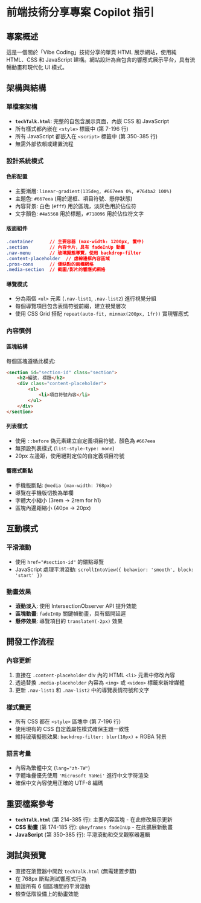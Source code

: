 # 前端技術分享專案 Copilot 指引

## 專案概述
這是一個關於「Vibe Coding」技術分享的單頁 HTML 展示網站，使用純 HTML、CSS 和 JavaScript 建構。網站設計為自包含的響應式展示平台，具有流暢動畫和現代化 UI 模式。

## 架構與結構

### 單檔案架構
- **`techTalk.html`**: 完整的自包含展示頁面，內嵌 CSS 和 JavaScript
- 所有樣式都內嵌在 `<style>` 標籤中 (第 7-196 行)
- 所有 JavaScript 都嵌入在 `<script>` 標籤中 (第 350-385 行)
- 無需外部依賴或建置流程

### 設計系統模式

#### 色彩配置
- 主要漸層: `linear-gradient(135deg, #667eea 0%, #764ba2 100%)`
- 主題色: `#667eea` (用於邊框、項目符號、懸停狀態)
- 內容背景: 白色 (`#fff`) 用於區塊，淡灰色用於佔位符
- 文字顏色: `#4a5568` 用於標題，`#718096` 用於佔位符文字

#### 版面組件
```css
.container      // 主要容器 (max-width: 1200px, 置中)
.section        // 內容卡片，具有 fadeInUp 動畫
.nav-menu       // 玻璃擬態導覽，使用 backdrop-filter
.content-placeholder  // 虛線邊框內容區域
.pros-cons      // 優缺點的兩欄網格
.media-section  // 截圖/影片的響應式網格
```

#### 導覽模式
- 分為兩個 `<ul>` 元素 (`.nav-list1`, `.nav-list2`) 進行視覺分組
- 每個導覽項目包含表情符號前綴，建立視覺層次
- 使用 CSS Grid 搭配 `repeat(auto-fit, minmax(200px, 1fr))` 實現響應式

### 內容慣例

#### 區塊結構
每個區塊遵循此模式:
```html
<section id="section-id" class="section">
    <h2>編號. 標題</h2>
    <div class="content-placeholder">
        <ul>
            <li>項目符號內容</li>
        </ul>
    </div>
</section>
```

#### 列表樣式
- 使用 `::before` 偽元素建立自定義項目符號，顏色為 `#667eea`
- 無預設列表樣式 (`list-style-type: none`)
- 20px 左邊距，使用絕對定位的自定義項目符號

#### 響應式斷點
- 手機版斷點: `@media (max-width: 768px)`
- 導覽在手機版切換為單欄
- 字體大小縮小 (3rem → 2rem for h1)
- 區塊內邊距縮小 (40px → 20px)

## 互動模式

### 平滑滾動
- 使用 `href="#section-id"` 的錨點導覽
- JavaScript 處理平滑滾動: `scrollIntoView({ behavior: 'smooth', block: 'start' })`

### 動畫效果
- **滾動淡入**: 使用 IntersectionObserver API 提升效能
- **區塊動畫**: `fadeInUp` 關鍵幀動畫，具有錯開延遲
- **懸停效果**: 導覽項目的 `translateY(-2px)` 效果

## 開發工作流程

### 內容更新
1. 直接在 `.content-placeholder` div 內的 HTML `<li>` 元素中修改內容
2. 透過替換 `.media-placeholder` 內容為 `<img>` 或 `<video>` 標籤來新增媒體
3. 更新 `.nav-list1` 和 `.nav-list2` 中的導覽表情符號和文字

### 樣式變更
- 所有 CSS 都在 `<style>` 區塊中 (第 7-196 行)
- 使用現有的 CSS 自定義屬性模式確保主題一致性
- 維持玻璃擬態效果: `backdrop-filter: blur(10px)` + RGBA 背景

### 語言考量
- 內容為繁體中文 (`lang="zh-TW"`)
- 字體堆疊優先使用 `'Microsoft YaHei'` 進行中文字符渲染
- 確保中文內容使用正確的 UTF-8 編碼

## 重要檔案參考
- **`techTalk.html`** (第 214-385 行): 主要內容區塊 - 在此修改展示更新
- **CSS 動畫** (第 174-185 行): `@keyframes fadeInUp` - 在此擴展新動畫
- **JavaScript** (第 350-385 行): 平滑滾動和交叉觀察器邏輯

## 測試與預覽
- 直接在瀏覽器中開啟 `techTalk.html` (無需建置步驟)
- 在 768px 斷點測試響應式行為
- 驗證所有 6 個區塊間的平滑滾動
- 檢查低階設備上的動畫效能